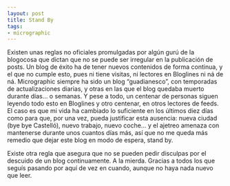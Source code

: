 ```yaml
---
layout: post
title: Stand By
tags:
- micrographic
---
```

Existen unas reglas no oficiales promulgadas por algún gurú de la blogocosa que dictan que no se puede ser irregular en la publicación de posts. Un blog de éxito ha de tener nuevos contenidos de forma continua, y el que no cumple esto, pues ni tiene visitas, ni lectores en Bloglines ni ná de ná. Micrographic siempre ha sido un blog “guadianesco”, con temporadas de actualizaciones diarias, y otras en las que el blog quedaba muerto durante días… o semanas. Y pese a todo, un centenar de personas siguen leyendo todo esto en Bloglines y otro centenar, en otros lectores de feeds. El caso es que mi vida ha cambiado lo suficiente en los últimos diez días como para que, por una vez, pueda justificar esta ausencia: nueva ciudad (bye bye Castelló), nuevo trabajo, nuevo coche… y el ajetreo amenaza con mantenerse durante unos cuantos días más, así que no me queda más remedio que dejar este blog en modo de espera, stand by.
<!--more-->
Existe otra regla que asegura que no se pueden pedir disculpas por el descuido de un blog continuamente. A la mierda. Gracias a todos los que seguís pasando por aquí de vez en cuando, aunque no haya nada nuevo que leer.
